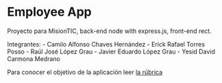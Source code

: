 # Employee App

Proyecto para MisionTIC, back-end node with express.js, front-end rect.

Integrantes:
    - Camilo Alfonso Chaves Hernández
    - Erick Rafael Torres Posso
    - Raúl José López Grau
    - Javier Eduardo López Grau
    - Yesid David Carmona Medrano

Para conocer el objetivo de la aplicación leer [la rúbrica](./RUBRICA.md) 
